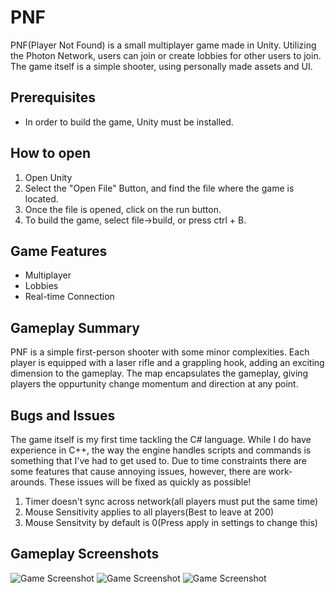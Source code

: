 # PNF
PNF(Player Not Found) is a small multiplayer game made in Unity. Utilizing the Photon Network, users can join or create lobbies for other users to join. The game itself is a simple shooter, using personally made assets and UI. 

## Prerequisites
- In order to build the game, Unity must be installed.

## How to open
1. Open Unity
2. Select the "Open File" Button, and find the file where the game is located.
3. Once the file is opened, click on the run button.
4. To build the game, select file->build, or press ctrl + B.

## Game Features
- Multiplayer
- Lobbies
- Real-time Connection

## Gameplay Summary
PNF is a simple first-person shooter with some minor complexities. Each player is equipped with a laser rifle and a grappling hook, adding an exciting dimension to the gameplay. The map encapsulates the gameplay, giving players the oppurtunity change momentum and direction at any point. 

## Bugs and Issues
The game itself is my first time tackling the C# language. While I do have experience in C++, the way the engine handles scripts and commands is something that I've had to get used to. Due to time constraints there are some features that cause annoying issues, however, there are work-arounds. These issues will be fixed as quickly as possible!

1. Timer doesn't sync across network(all players must put the same time)
2. Mouse Sensitivity applies to all players(Best to leave at 200)
3. Mouse Sensitvity by default is 0(Press apply in settings to change this)

## Gameplay Screenshots

![Game Screenshot](screenshots/shot1.PNG)
![Game Screenshot](screenshots/shot2.PNG)
![Game Screenshot](screenshots/Shot3.PNG)


